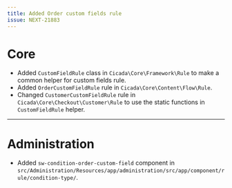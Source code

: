 ```yaml
---
title: Added Order custom fields rule
issue: NEXT-21883
---
```

# Core
* Added `CustomFieldRule` class in `Cicada\Core\Framework\Rule` to make a common helper for custom fields rule.
* Added `OrderCustomFieldRule` rule in `Cicada\Core\Content\Flow\Rule`.
* Changed `CustomerCustomFieldRule` rule in `Cicada\Core\Checkout\Customer\Rule` to use the static functions in `CustomFieldRule` helper.
___
# Administration
* Added `sw-condition-order-custom-field` component in `src/Administration/Resources/app/administration/src/app/component/rule/condition-type/`.
